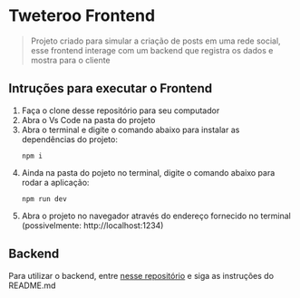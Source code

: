 # Tweteroo Frontend
> Projeto criado para simular a criação de posts em uma rede social, esse frontend interage com um backend que registra os dados e mostra para o cliente

## Intruções para executar o Frontend

1. Faça o clone desse repositório para seu computador
2. Abra o Vs Code na pasta do projeto
3. Abra o terminal e digite o comando abaixo para instalar as dependências do projeto:
    ```
    npm i
    ```
4. Ainda na pasta do pojeto no terminal, digite o comando abaixo para rodar a aplicação: 
    ```
    npm run dev
    ```
5. Abra o projeto no navegador através do endereço fornecido no terminal (possivelmente: http://localhost:1234)

## Backend

Para utilizar o backend, entre [nesse repositório](https://github.com/T07-Driven/tweteroo-back) e siga as instruções do README.md
